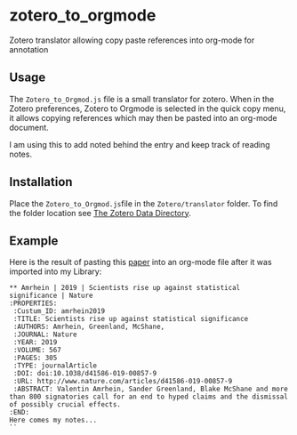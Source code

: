 # zotero_to_orgmode
Zotero translator allowing copy paste references into org-mode for annotation

## Usage
The `Zotero_to_Orgmod.js` file is a small translator for zotero. When in the Zotero preferences, Zotero to Orgmode is selected in the quick copy menu, it allows copying references which may then be pasted into an org-mode document.

I am using this to add noted behind the entry and keep track of reading notes.

## Installation
Place the `Zotero_to_Orgmod.js`file in the `Zotero/translator` folder. To find the folder location see [The Zotero Data Directory](https://www.zotero.org/support/zotero_data).

## Example
Here is the result of pasting this [paper](https://www.nature.com/articles/d41586-019-00857-9) into an org-mode file after it was imported into my Library:

```org-mode
** Amrhein | 2019 | Scientists rise up against statistical significance | Nature
:PROPERTIES:
 :Custum_ID: amrhein2019
 :TITLE: Scientists rise up against statistical significance
 :AUTHORS: Amrhein, Greenland, McShane, 
 :JOURNAL: Nature
 :YEAR: 2019
 :VOLUME: 567
 :PAGES: 305
 :TYPE: journalArticle
 :DOI: doi:10.1038/d41586-019-00857-9
 :URL: http://www.nature.com/articles/d41586-019-00857-9
 :ABSTRACT: Valentin Amrhein, Sander Greenland, Blake McShane and more than 800 signatories call for an end to hyped claims and the dismissal of possibly crucial effects.
:END:
Here comes my notes...
``
